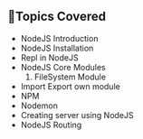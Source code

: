 ## 🚀Topics Covered 

- NodeJS Introduction
- NodeJS Installation
- Repl in NodeJS
- NodeJS Core Modules
     1. FileSystem Module
- Import Export own module
- NPM
- Nodemon
- Creating server using NodeJS
- NodeJS Routing

 
